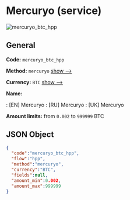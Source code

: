 
# Mercuryo (service) 
![mercuryo_btc_hpp](https://static.openfintech.io/payment_methods/mercuryo_btc_hpp/logo.svg?w=400&c=v0.59.26#w200)  

## General 
 
**Code:** `mercuryo_btc_hpp` 
 
**Method:** `mercuryo` 
 [show -->](/payment-methods/mercuryo/) 
 
**Currency:** `BTC` [show -->](/currencies/BTC/) 
 
**Name:** 
 
:	[EN] Mercuryo 
:	[RU] Mercuryo 
:	[UK] Mercuryo 
 
**Amount limits:** from `0.002` to `999999` BTC 

## JSON Object 

```json
{
  "code":"mercuryo_btc_hpp",
  "flow":"hpp",
  "method":"mercuryo",
  "currency":"BTC",
  "fields":null,
  "amount_min":0.002,
  "amount_max":999999
}
```  
